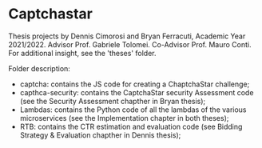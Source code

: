 # Captchastar

Thesis projects by Dennis Cimorosi and Bryan Ferracuti, Academic Year 2021/2022. 
Advisor Prof. Gabriele Tolomei. 
Co-Advisor Prof. Mauro Conti. 
For additional insight, see the 'theses' folder.

Folder description:
- captcha: contains the JS code for creating a ChaptchaStar challenge;
- capthca-security: contains the CaptchaStar security Assessment code (see the Security Assessment chapther in Bryan thesis);
- Lambdas: contains the Python code of all the lambdas of the various microservices (see the Implementation chapter in both theses);
- RTB: contains the CTR estimation and evaluation code (see Bidding Strategy & Evaluation chapther in Dennis thesis);
